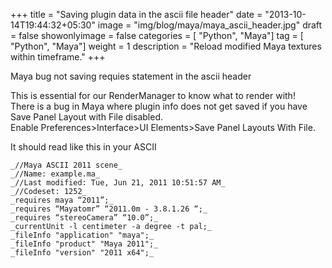 +++
title = "Saving plugin data in the ascii file header"
date = "2013-10-14T19:44:32+05:30"
image = "img/blog/maya/maya_ascii_header.jpg"
draft = false
showonlyimage = false
categories = [ "Python", "Maya"]
tag = [ "Python", "Maya"]
weight = 1
description = "Reload modified Maya textures within timeframe."
+++

Maya bug not saving requies statement in the ascii header 
<!--more-->


This is essential for our RenderManager to know what to render with!  
There is a bug in Maya where plugin info does not get saved if you have Save Panel Layout with File disabled.  
Enable Preferences>Interface>UI Elements>Save Panel Layouts With File.  

It should read like this in your ASCII
```
_//Maya ASCII 2011 scene_  
_//Name: example.ma_  
_//Last modified: Tue, Jun 21, 2011 10:51:57 AM_  
_//Codeset: 1252_  
_requires maya “2011”;_  
_requires “Mayatomr” “2011.0m - 3.8.1.26 “;_  
_requires “stereoCamera” “10.0”;_  
_currentUnit -l centimeter -a degree -t pal;_  
_fileInfo "application" "maya";_  
_fileInfo "product" "Maya 2011";_  
_fileInfo "version" "2011 x64";_  
```
